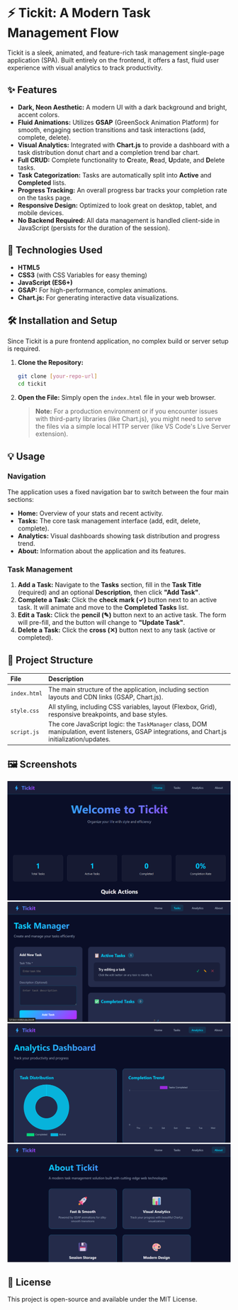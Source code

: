 # ⚡ Tickit: A Modern Task Management Flow

Tickit is a sleek, animated, and feature-rich task management single-page application (SPA). Built entirely on the frontend, it offers a fast, fluid user experience with visual analytics to track productivity.

## ✨ Features

* **Dark, Neon Aesthetic:** A modern UI with a dark background and bright, accent colors.
* **Fluid Animations:** Utilizes **GSAP** (GreenSock Animation Platform) for smooth, engaging section transitions and task interactions (add, complete, delete).
* **Visual Analytics:** Integrated with **Chart.js** to provide a dashboard with a task distribution donut chart and a completion trend bar chart.
* **Full CRUD:** Complete functionality to **C**reate, **R**ead, **U**pdate, and **D**elete tasks.
* **Task Categorization:** Tasks are automatically split into **Active** and **Completed** lists.
* **Progress Tracking:** An overall progress bar tracks your completion rate on the tasks page.
* **Responsive Design:** Optimized to look great on desktop, tablet, and mobile devices.
* **No Backend Required:** All data management is handled client-side in JavaScript (persists for the duration of the session).

## 🚀 Technologies Used

* **HTML5**
* **CSS3** (with CSS Variables for easy theming)
* **JavaScript (ES6+)**
* **GSAP:** For high-performance, complex animations.
* **Chart.js:** For generating interactive data visualizations.

## 🛠️ Installation and Setup

Since Tickit is a pure frontend application, no complex build or server setup is required.

1.  **Clone the Repository:**
    ```bash
    git clone [your-repo-url]
    cd tickit
    ```

2.  **Open the File:**
    Simply open the `index.html` file in your web browser.

    > **Note:** For a production environment or if you encounter issues with third-party libraries (like Chart.js), you might need to serve the files via a simple local HTTP server (like VS Code's Live Server extension).

## 💡 Usage

### Navigation
The application uses a fixed navigation bar to switch between the four main sections:
* **Home:** Overview of your stats and recent activity.
* **Tasks:** The core task management interface (add, edit, delete, complete).
* **Analytics:** Visual dashboards showing task distribution and progress trend.
* **About:** Information about the application and its features.

### Task Management
1.  **Add a Task:** Navigate to the **Tasks** section, fill in the **Task Title** (required) and an optional **Description**, then click **"Add Task"**.
2.  **Complete a Task:** Click the **check mark (✓)** button next to an active task. It will animate and move to the **Completed Tasks** list.
3.  **Edit a Task:** Click the **pencil (✎)** button next to an active task. The form will pre-fill, and the button will change to **"Update Task"**.
4.  **Delete a Task:** Click the **cross (✕)** button next to any task (active or completed).

## 📂 Project Structure

| File | Description |
| :--- | :--- |
| `index.html` | The main structure of the application, including section layouts and CDN links (GSAP, Chart.js). |
| `style.css` | All styling, including CSS variables, layout (Flexbox, Grid), responsive breakpoints, and base styles. |
| `script.js` | The core JavaScript logic: the `TaskManager` class, DOM manipulation, event listeners, GSAP integrations, and Chart.js initialization/updates. |

## 🖼️ Screenshots
![alt text](image.png)
![alt text](image-1.png)
![alt text](image-2.png)
![alt text](image-3.png)
## 📄 License

This project is open-source and available under the MIT License.